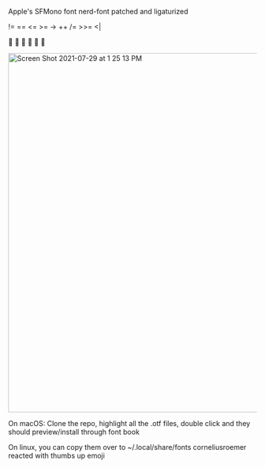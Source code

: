 Apple's SFMono font nerd-font patched and ligaturized

!= == <= >= -> ++ /= >>= <|

     

<img width="727" alt="Screen Shot 2021-07-29 at 1 25 13 PM" src="https://user-images.githubusercontent.com/71196912/127537523-0ac88392-b873-4686-bd16-03c7f636512b.png">


On macOS: Clone the repo, highlight all the .otf files, double click and they should preview/install through font book

On linux, you can copy them over to ~/.local/share/fonts
corneliusroemer reacted with thumbs up emoji
